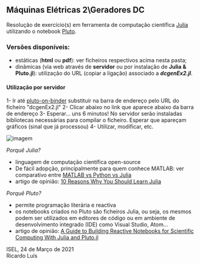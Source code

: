 ## Máquinas Elétricas 2\Geradores DC

Resolução de exercício(s) em ferramenta de computação científica [Julia](https://julialang.org/) utilizando o notebook [Pluto](https://github.com/fonsp/Pluto.jl).

### Versões disponíveis:
 - estáticas (**html** ou **pdf**): ver ficheiros respectivos acima nesta pasta;
 - dinâmicas (via web através de **servidor** ou por instalação de **Julia & Pluto.jl**): utilização do URL (copiar a ligação) associado a **_dcgenEx2.jl_**.


#### Utilização por servidor  
1- Ir até  [pluto-on-binder](http://pluto-on-binder.glitch.me) substituir na barra de endereço pelo URL do ficheiro "dcgenEx2.jl"
2- Clicar abaixo no link que aparece abaixo da barra de endereço
3- Esperar... uns 6 minutos! No servidor serão instaladas bibliotecas necessárias para compilar o ficheiro. Esperar que apareçam gráficos (sinal que já processou)
4- Utilizar, modificar, etc.

![imagem](https://github.com/Ricardo-Luis/ME2/blob/main/Binder.png)


_Porquê Julia?_  
- linguagem de computação científica open-source 
- De fácil adopção, principalmente para quem conhece MATLAB: ver comparativo entre [MATLAB vs Python vs Julia](https://cheatsheets.quantecon.org/)
- artigo de opinião: [10 Reasons Why You Should Learn Julia](https://blog.goodaudience.com/10-reasons-why-you-should-learn-julia-d786ac29c6ca)

_Porquê Pluto?_  
- permite programação literária e reactiva
- os notebooks criados no Pluto são ficheiros Julia, ou seja, os mesmos podem ser utilizados em editores de código ou em ambiente de desenvolvimento integrado (IDE) como Visual Studio, Atom...  
- artigo de opinião: [A Guide to Building Reactive Notebooks for Scientific Computing With Julia and Pluto.jl](https://medium.com/swlh/a-guide-to-building-reactive-notebooks-for-scientific-computing-with-julia-and-pluto-jl-1a2c0c455d51)


ISEL, 24 de Março de 2021  
Ricardo Luís
